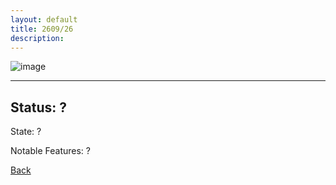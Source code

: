 ```yaml
---
layout: default
title: 2609/26
description: 
---
```

![image]()

* * *

## Status: ?

State: ?

Notable Features: ?

[Back](/./forest/bunker.html)
